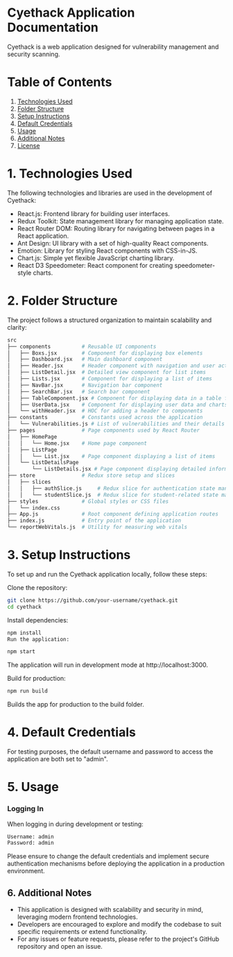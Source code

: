 # Cyethack Application Documentation

Cyethack is a web application designed for vulnerability management and security scanning.
# Table of Contents

1. [Technologies Used](#technologies-used)
2. [Folder Structure](#folder-structure)
3. [Setup Instructions](#setup-instructions)
4. [Default Credentials](#default-credentials)
5. [Usage](#usage)
6. [Additional Notes](#additional-notes)
7. [License](#license)

# 1. Technologies Used <a name="technologies-used"></a>
The following technologies and libraries are used in the development of Cyethack:

- React.js: Frontend library for building user interfaces.
- Redux Toolkit: State management library for managing application state.
- React Router DOM: Routing library for navigating between pages in a React application.
- Ant Design: UI library with a set of high-quality React components.
- Emotion: Library for styling React components with CSS-in-JS.
- Chart.js: Simple yet flexible JavaScript charting library.
- React D3 Speedometer: React component for creating speedometer-style charts.

# 2. Folder Structure <a name="folder-structure"></a>
The project follows a structured organization to maintain scalability and clarity:

```bash
src
├── components          # Reusable UI components
│   ├── Boxs.jsx        # Component for displaying box elements
│   ├── Dashboard.jsx   # Main dashboard component
│   ├── Header.jsx      # Header component with navigation and user actions
│   ├── ListDetail.jsx  # Detailed view component for list items
│   ├── Lists.jsx       # Component for displaying a list of items
│   ├── NavBar.jsx      # Navigation bar component
│   ├── SearchBar.jsx   # Search bar component
│   ├── TableComponent.jsx # Component for displaying data in a table format
│   ├── UserData.jsx    # Component for displaying user data and charts
│   └── withHeader.jsx  # HOC for adding a header to components
├── constants           # Constants used across the application
│   └── Vulnerabilities.js # List of vulnerabilities and their details
├── pages               # Page components used by React Router
│   ├── HomePage
│   │   └── Home.jsx    # Home page component
│   ├── ListPage
│   │   └── List.jsx    # Page component displaying a list of items
│   └── ListDetailsPage
│       └── ListDetails.jsx # Page component displaying detailed information about an item
├── store               # Redux store setup and slices
│   ├── slices
│   │   ├── authSlice.js     # Redux slice for authentication state management
│   │   └── studentSlice.js  # Redux slice for student-related state management
├── styles              # Global styles or CSS files
│   └── index.css
├── App.js              # Root component defining application routes
├── index.js            # Entry point of the application
└── reportWebVitals.js  # Utility for measuring web vitals
```

# 3. Setup Instructions <a name="setup-instructions"></a>
To set up and run the Cyethack application locally, follow these steps:

Clone the repository:

```bash
git clone https://github.com/your-username/cyethack.git
cd cyethack
```

Install dependencies:

```bash
npm install
Run the application:
```

```bash
npm start
```

The application will run in development mode at http://localhost:3000.

Build for production:

```bash
npm run build
```
Builds the app for production to the build folder.

# 4. Default Credentials <a name="default-credentials"></a>
For testing purposes, the default username and password to access the application are both set to "admin".

# 5. Usage <a name="usage"></a>

### Logging In
When logging in during development or testing:
```bash
Username: admin
Password: admin
```

Please ensure to change the default credentials and implement secure authentication mechanisms before deploying the application in a production environment.

## 6. Additional Notes <a name="additional-notes"></a>
- This application is designed with scalability and security in mind, leveraging modern frontend technologies.
- Developers are encouraged to explore and modify the codebase to suit specific requirements or extend functionality.
- For any issues or feature requests, please refer to the project's GitHub repository and open an issue.